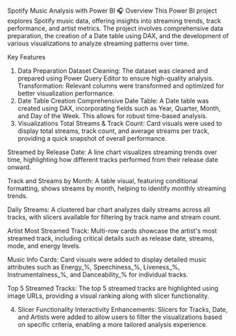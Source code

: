 

Spotify Music Analysis with Power BI 🎧
Overview
This Power BI project explores Spotify music data, offering insights into streaming trends, track performance, and artist metrics. The project involves comprehensive data preparation, the creation of a Date table using DAX, and the development of various visualizations to analyze streaming patterns over time.

Key Features
1. Data Preparation
Dataset Cleaning: The dataset was cleaned and prepared using Power Query Editor to ensure high-quality analysis.
Transformation: Relevant columns were transformed and optimized for better visualization performance.
2. Date Table Creation
Comprehensive Date Table: A Date table was created using DAX, incorporating fields such as Year, Quarter, Month, and Day of the Week. This allows for robust time-based analysis.
3. Visualizations
Total Streams & Track Count: Card visuals were used to display total streams, track count, and average streams per track, providing a quick snapshot of overall performance.

Streamed by Release Date: A line chart visualizes streaming trends over time, highlighting how different tracks performed from their release date onward.

Track and Streams by Month: A table visual, featuring conditional formatting, shows streams by month, helping to identify monthly streaming trends.

Daily Streams: A clustered bar chart analyzes daily streams across all tracks, with slicers available for filtering by track name and stream count.

Artist Most Streamed Track: Multi-row cards showcase the artist's most streamed track, including critical details such as release date, streams, mode, and energy levels.

Music Info Cards: Card visuals were added to display detailed music attributes such as Energy_%, Speechiness_%, Liveness_%, Instrumentalness_%, and Danceability_% for individual tracks.

Top 5 Streamed Tracks: The top 5 streamed tracks are highlighted using image URLs, providing a visual ranking along with slicer functionality.

4. Slicer Functionality
Interactivity Enhancements: Slicers for Tracks, Date, and Artists were added to allow users to filter the visualizations based on specific criteria, enabling a more tailored analysis experience.
